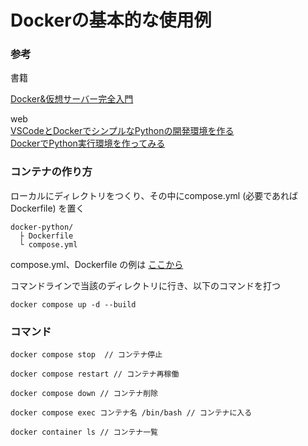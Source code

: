 # Dockerの基本的な使用例
### 参考 

書籍

 [Docker&仮想サーバー完全入門](https://onl.la/8ZaHXAR)</br>

web</br>
[VSCodeとDockerでシンプルなPythonの開発環境を作る](https://qiita.com/dai08srhg/items/dd4db729f965b2c6963d)</br>
[DockerでPython実行環境を作ってみる](https://qiita.com/jhorikawa_err/items/fb9c03c0982c29c5b6d5)

### コンテナの作り方

ローカルにディレクトリをつくり、その中にcompose.yml (必要であればDockerfile) を置く

```
docker-python/
  ├ Dockerfile
  └ compose.yml
```
compose.yml、Dockerfile の例は [ここから](./containerEX/)

コマンドラインで当該のディレクトリに行き、以下のコマンドを打つ
```
docker compose up -d --build 
```
### コマンド
```
docker compose stop  // コンテナ停止

docker compose restart // コンテナ再稼働

docker compose down // コンテナ削除

docker compose exec コンテナ名 /bin/bash // コンテナに入る

docker container ls // コンテナ一覧
```

